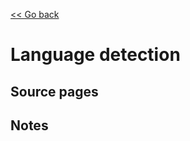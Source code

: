 [<< Go back](https://artoasmith.github.io/sf-preps/)

# Language detection

## Source pages

## Notes

